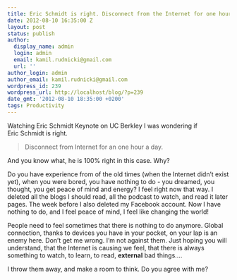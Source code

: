 ```yaml
---
title: Eric Schmidt is right. Disconnect from the Internet for one hour.
date: 2012-08-10 16:35:00 Z
layout: post
status: publish
author:
  display_name: admin
  login: admin
  email: kamil.rudnicki@gmail.com
  url: ''
author_login: admin
author_email: kamil.rudnicki@gmail.com
wordpress_id: 239
wordpress_url: http://localhost/blog/?p=239
date_gmt: '2012-08-10 18:35:00 +0200'
tags: Productivity
---
```


<p>Watching Eric Schmidt Keynote on UC Berkley I was wondering if Eric Schmidt is right.</p>
<blockquote>
<p>Disconnect from Internet for an one hour a day.</p>
</blockquote>
<p>And you know what, he is 100% right in this case. Why?</p>
<p>Do you have experience from of the old times (when the Internet didn&#8217;t exist yet), when you were bored, you have nothing to do - you dreamed, you thought, you get peace of mind and energy? I feel right now that way. I deleted all the blogs I should read, all the podcast to watch, and read it later pages. The week before I also deleted my Facebook account. Now I have nothing to do, and I feel peace of mind, I feel like changing the world!</p>
<p>People need to feel sometimes that there is nothing to do anymore. Global connection, thanks to devices you have in your pocket, on your lap is an enemy here. Don&#8217;t get me wrong. I&#8217;m not against them. Just hoping you will understand, that the Internet is causing we feel, that there is always something to watch, to learn, to read, <strong>external</strong> bad things&#8230;.</p>
<p>I throw them away, and make a room to think. Do you agree with me?</p>
